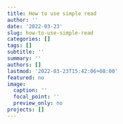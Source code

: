 ```yaml
---
title: How to use simple read
author: ''
date: '2022-03-23'
slug: how-to-use-simple-read
categories: []
tags: []
subtitle: ''
summary: ''
authors: []
lastmod: '2022-03-23T15:42:06+08:00'
featured: no
image:
  caption: ''
  focal_point: ''
  preview_only: no
projects: []
---
```

